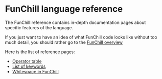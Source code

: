 # FunChill language reference

The FunChill reference contains in-depth documentation pages about specific features of the language.

If you just want to have an idea of what FunChill code looks like without too much detail, you should rather go to the [FunChill overview](../introduction.md#overview-of-features)

Here is the list of reference pages:

- [Operator table](./operator_table.md)
- [List of keywords](./keywords.md)
- [Whitespace in FunChill](./whitespace.md)
